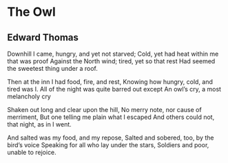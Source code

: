 # The Owl
## Edward Thomas
Downhill I came, hungry, and yet not starved;
Cold, yet had heat within me that was proof
Against the North wind; tired, yet so that rest
Had seemed the sweetest thing under a roof.

Then at the inn I had food, fire, and rest,
Knowing how hungry, cold, and tired was I.
All of the night was quite barred out except
An owl’s cry, a most melancholy cry

Shaken out long and clear upon the hill,
No merry note, nor cause of merriment,
But one telling me plain what I escaped
And others could not, that night, as in I went.

And salted was my food, and my repose,
Salted and sobered, too, by the bird’s voice
Speaking for all who lay under the stars,
Soldiers and poor, unable to rejoice.